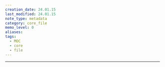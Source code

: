 ```yaml
---
creation_date: 24.01.15
last_modified: 24.01.15
note_type: metadata
category: core_file
memo_level: 0
aliases: 
tags:
  - MOC
  - core
  - file
---
```

---

